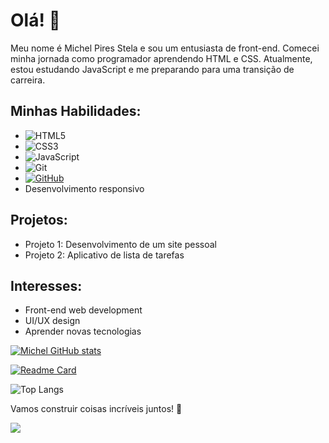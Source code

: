 # Olá! 👋

Meu nome é Michel Pires Stela e sou um entusiasta de front-end.
Comecei minha jornada como programador aprendendo HTML e CSS.
Atualmente, estou estudando JavaScript e me preparando para 
uma transição de carreira.

## Minhas Habilidades:
- ![HTML5](https://img.shields.io/badge/html5-%23E34F26.svg?style=for-the-badge&logo=html5&logoColor=white)
- ![CSS3](https://img.shields.io/badge/css3-%231572B6.svg?style=for-the-badge&logo=css3&logoColor=white)
- ![JavaScript](https://img.shields.io/badge/javascript-%23323330.svg?style=for-the-badge&logo=javascript&logoColor=%23F7DF1E)
- ![Git](https://img.shields.io/badge/GIT-E44C30?style=for-the-badge&logo=git&logoColor=white)
- [![GitHub](https://img.shields.io/badge/GitHub-100000?style=for-the-badge&logo=github&logoColor=white)](https://github.com/SEUUSERNAME)
- Desenvolvimento responsivo

## Projetos:
- Projeto 1: Desenvolvimento de um site pessoal
- Projeto 2: Aplicativo de lista de tarefas

## Interesses:
- Front-end web development
- UI/UX design
- Aprender novas tecnologias


[![Michel GitHub stats](https://github-readme-stats.vercel.app/api?username=Michelwgp&show_icons=true&theme=tokyonight)](https://github.com/anuraghazra/github-readme-stats)

[![Readme Card](https://github-readme-stats.vercel.app/api/pin/?username=Michelwgp&repo=github-readme-stats&show_icons=true&theme=tokyonight)](https://github.com/anuraghazra/github-readme-stats)

![Top Langs](https://github-readme-stats.vercel.app/api/top-langs/?username=Michelwgp&hide_progress=true&show_icons=true&theme=tokyonight)
                                                                                                                      

Vamos construir coisas incríveis juntos! 🚀  


![](https://komarev.com/ghpvc/?username=your-github-Michelwgp&label=Michelwgp&color=green)




                                                                                                                                                                                
